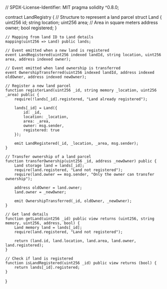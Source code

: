 // SPDX-License-Identifier: MIT
pragma solidity ^0.8.0;
 
contract LandRegistry {
    // Structure to represent a land parcel
    struct Land {
        uint256 id;
        string location;
        uint256 area; // Area in square meters
        address owner;
        bool registered;
    }
 
    // Mapping from land ID to Land details
    mapping(uint256 => Land) public lands;
 
    // Event emitted when a new land is registered
    event LandRegistered(uint256 indexed landId, string location, uint256 area, address indexed owner);
 
    // Event emitted when land ownership is transferred
    event OwnershipTransferred(uint256 indexed landId, address indexed oldOwner, address indexed newOwner);
 
    // Register a new land parcel
    function registerLand(uint256 _id, string memory _location, uint256 _area) public {
        require(!lands[_id].registered, "Land already registered");
 
        lands[_id] = Land({
            id: _id,
            location: _location,
            area: _area,
            owner: msg.sender,
            registered: true
        });
 
        emit LandRegistered(_id, _location, _area, msg.sender);
    }
 
    // Transfer ownership of a land parcel
    function transferOwnership(uint256 _id, address _newOwner) public {
        Land storage land = lands[_id];
        require(land.registered, "Land not registered");
        require(land.owner == msg.sender, "Only the owner can transfer ownership");
 
        address oldOwner = land.owner;
        land.owner = _newOwner;
 
        emit OwnershipTransferred(_id, oldOwner, _newOwner);
    }
 
    // Get land details
    function getLand(uint256 _id) public view returns (uint256, string memory, uint256, address, bool) {
        Land memory land = lands[_id];
        require(land.registered, "Land not registered");
 
        return (land.id, land.location, land.area, land.owner, land.registered);
    }
 
    // Check if land is registered
    function isLandRegistered(uint256 _id) public view returns (bool) {
        return lands[_id].registered;
    }
}
